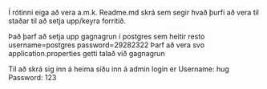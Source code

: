  Í rótinni eiga að vera a.m.k. Readme.md skrá sem segir hvað þurfi að vera til staðar til að setja upp/keyra forritið.

Það þarf að setja upp gagnagrun í postgres sem heitir resto 
username=postgres
password=29282322
Þarf að vera svo application.properties getti talað við gagnagrun 

Til að skrá sig inn á heima síðu inn á admin login er 
Username: hug 
Password: 123
